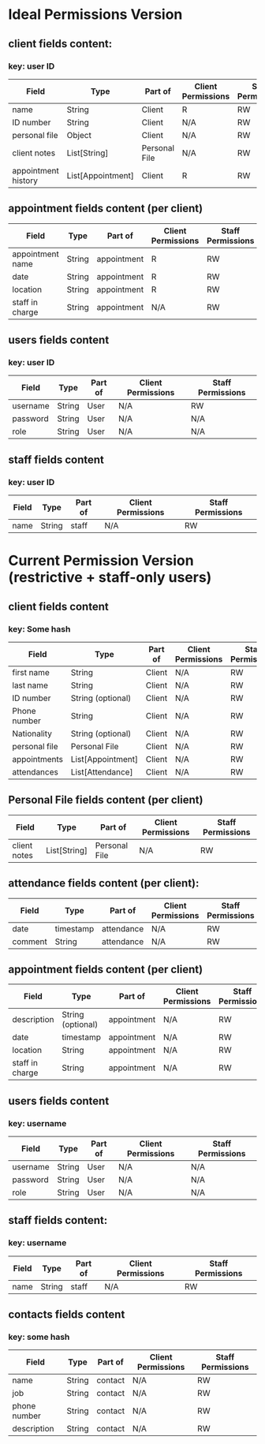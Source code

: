 # Ideal Permissions Version

## **client fields content:**
### key: user ID
| Field | Type | Part of | Client Permissions | Staff Permissions |
| --- | --- | --- | --- | --- |
| name | String | Client | R | RW |
| ID number | String | Client | N/A | RW |
| personal file | Object | Client | N/A | RW |
| client notes | List[String] | Personal File | N/A | RW |
| appointment history | List[Appointment] | Client | R | RW |

## **appointment fields content (per client)**
| Field | Type | Part of | Client Permissions | Staff Permissions |
| --- | --- | --- | --- | --- |
| appointment name | String | appointment | R | RW |
| date | String | appointment | R | RW |
| location | String | appointment | R | RW |
| staff in charge | String | appointment | N/A | RW |


## **users fields content**
### key: user ID
| Field | Type | Part of | Client Permissions | Staff Permissions |
| --- | --- | --- | --- | --- |
| username | String | User | N/A | RW |
| password | String | User | N/A | N/A |
| role | String | User | N/A | N/A |

<!-- ### **ids fields content**
### key: username
| Field | Type | Part of | Client Permissions | Staff Permissions |
| --- | --- | --- | --- | --- |
| id | string | user | N/A | N/A | -->


## **staff fields content**
### key: user ID
| Field | Type | Part of | Client Permissions | Staff Permissions |
| --- | --- | --- | --- | --- |
| name | String | staff | N/A | RW |



# Current Permission Version (restrictive + staff-only users)

## **client fields content**
### key: Some hash
| Field | Type | Part of | Client Permissions | Staff Permissions |
| --- | --- | --- | --- | --- |
| first name | String | Client | N/A | RW |
| last name | String | Client | N/A | RW |
| ID number | String (optional) | Client | N/A | RW |
| Phone number | String | Client | N/A | RW |
| Nationality | String (optional) | Client | N/A | RW
| personal file | Personal File | Client | N/A | RW |
| appointments | List[Appointment] | Client | N/A | RW |
| attendances | List[Attendance] | Client | N/A | RW |

<!-- Broke away to new table -->
<!-- TBD: new fields may be added -->
## **Personal File fields content (per client)**
| Field | Type | Part of | Client Permissions | Staff Permissions |
| --- | --- | --- | --- | --- |
| client notes | List[String] | Personal File | N/A | RW |

<!-- Defined new table -->
## **attendance fields content (per client):**
| Field | Type | Part of | Client Permissions | Staff Permissions |
| --- | --- | --- | --- | --- |
| date | timestamp | attendance | N/A | RW |
| comment | String | attendance | N/A | RW |


<!-- Added description, removed name -->
<!-- Changed date to timestamp -->
## **appointment fields content (per client)**
| Field | Type | Part of | Client Permissions | Staff Permissions |
| --- | --- | --- | --- | --- |
| description | String (optional) | appointment | N/A | RW |
| date | timestamp | appointment | N/A | RW |
| location | String | appointment | N/A | RW |
| staff in charge | String | appointment | N/A | RW |

## **users fields content**
### key: username
| Field | Type | Part of | Client Permissions | Staff Permissions |
| --- | --- | --- | --- | --- |
| username | String | User | N/A | N/A |
| password | String | User | N/A | N/A |
| role | String | User | N/A | N/A |

## **staff fields content:**
### key: username
| Field | Type | Part of | Client Permissions | Staff Permissions |
| --- | --- | --- | --- | --- |
| name | String | staff | N/A | RW |


<!-- Added table -->
## **contacts fields content**
### key: some hash
| Field | Type | Part of | Client Permissions | Staff Permissions |
| --- | --- | --- | --- | --- |
| name | String | contact | N/A | RW |
| job | String | contact | N/A | RW |
| phone number | String | contact | N/A | RW |
| description | String | contact | N/A | RW |